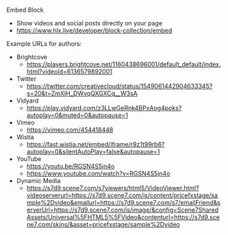 Embed Block
* Show videos and social posts directly on your page
* https://www.hlx.live/developer/block-collection/embed

Example URLs for authors: 
* Brightcove
  * https://players.brightcove.net/1160438696001/default_default/index.html?videoId=6136579892001
* Twitter
  * https://twitter.com/creativecloud/status/1549061442904633345?s=20&t=ZmXIH_DWvqQXGXCq__W3sA
* Vidyard
  * https://play.vidyard.com/z3LLwGeRnk4BPxAog4poks?autoplay=0&muted=0&autopause=1
* Vimeo
  * https://vimeo.com/454418448
* Wistia
  * https://fast.wistia.net/embed/iframe/r9z1t99rb6?autoplay=0&silentAutoPlay=false&autopause=1
* YouTube
  * https://youtu.be/RGSN4S5jn4o
  * https://www.youtube.com/watch?v=RGSN4S5jn4o
* Dynamic Media
  * https://s7d9.scene7.com/s7viewers/html5/VideoViewer.html?videoserverurl=https://s7d9.scene7.com/is/content/pricefxstage/sample%2Dvideo&emailurl=https://s7d9.scene7.com/s7/emailFriend&serverUrl=https://s7d9.scene7.com/is/image/&config=Scene7SharedAssets/Universal%5FHTML5%5FVideo&contenturl=https://s7d9.scene7.com/skins/&asset=pricefxstage/sample%2Dvideo
